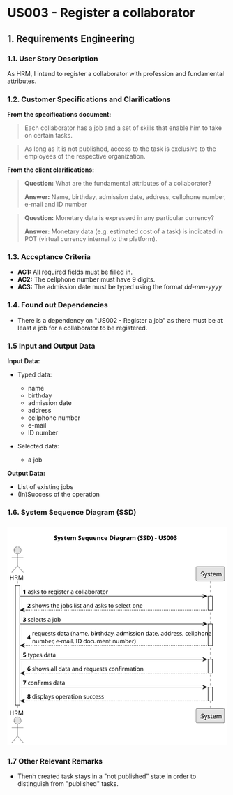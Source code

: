 # US003 - Register a collaborator


## 1. Requirements Engineering

### 1.1. User Story Description
As  HRM, I intend to register a collaborator with profession and fundamental attributes.

### 1.2. Customer Specifications and Clarifications 

**From the specifications document:**

>	Each collaborator has a job and a set of skills that enable him to take on certain tasks.

>	As long as it is not published, access to the task is exclusive to the employees of the respective organization. 

**From the client clarifications:**

> **Question:** What are the fundamental attributes of a collaborator?
>
> **Answer:** Name, birthday, admission date, address, cellphone number, e-mail and ID number

> **Question:** Monetary data is expressed in any particular currency?
>
> **Answer:** Monetary data (e.g. estimated cost of a task) is indicated in POT (virtual currency internal to the platform).

### 1.3. Acceptance Criteria

* **AC1:** All required fields must be filled in.
* **AC2:** The cellphone number must have 9 digits.
* **AC3:** The admission date must be typed using the format _dd-mm-yyyy_

### 1.4. Found out Dependencies

* There is a dependency on "US002 - Register a job" as there must be at least a job for a collaborator to be registered.

### 1.5 Input and Output Data

**Input Data:**

* Typed data:
    * name
    * birthday 
    * admission date
    * address
    * cellphone number
    * e-mail
    * ID number
	
* Selected data:
    * a job

**Output Data:**

* List of existing jobs
* (In)Success of the operation

### 1.6. System Sequence Diagram (SSD)
 
###

![System Sequence Diagram - Alternative One](svg/us003-system-sequence-diagram-alternative-one.svg)


### 1.7 Other Relevant Remarks

* Thenh created task stays in a "not published" state in order to distinguish from "published" tasks.
